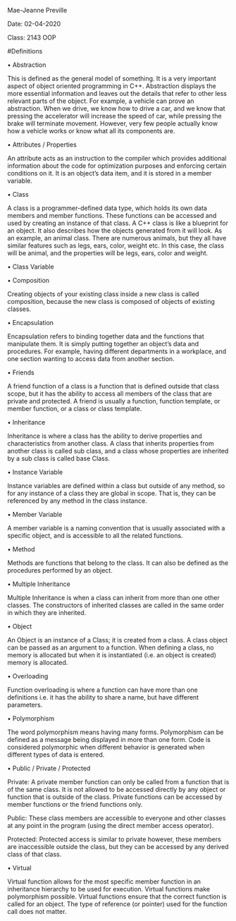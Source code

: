 Mae-Jeanne Preville

Date: 02-04-2020 

Class: 2143 OOP

#Definitions

•	Abstraction

This is defined as the general model of something. It is a very important aspect of object oriented programming in C++. Abstraction displays the more essential information and leaves out the details that refer to other less relevant parts of the object. For example, a vehicle can prove an abstraction. When we drive, we know how to drive a car, and we know that pressing the accelerator will increase the speed of car, while pressing the brake will terminate movement. However, very few people actually know how a vehicle works or know what all its components are. 


•	Attributes / Properties

An attribute acts as an instruction to the compiler which provides additional information about the code for optimization purposes and enforcing certain conditions on it. It is an object’s data item, and it is stored in a member variable.


•	Class

A class is a programmer-defined data type, which holds its own data members and member functions. These functions can be accessed and used by creating an instance of that class. A C++ class is like a blueprint for an object. It also describes how the objects generated from it will look. As an example, an animal class. There are numerous animals, but they all have similar features such as legs, ears, color, weight etc. In this case, the class will be animal, and the properties will be legs, ears, color and weight. 


•	Class Variable
  
  
•	Composition

Creating objects of your existing class inside a new class is called composition, because the new class is composed of objects of existing classes.


•	Encapsulation

Encapsulation refers to binding together data and the functions that manipulate them. It is simply putting together an object’s data and procedures. For example, having different departments in a workplace, and one section wanting to access data from another section. 


•	Friends

A friend function of a class is a function that is defined outside that class scope, but it has the ability to access all members of the class that are private and protected. A friend is usually a function, function template, or member function, or a class or class template.


•	Inheritance

Inheritance is where a class has the ability to derive properties and characteristics from another class. A class that inherits properties from another class is called sub class, and a class whose properties are inherited by a sub class is called base Class.


•	Instance Variable

Instance variables are defined within a class but outside of any method, so for any instance of a class they are global in scope. That is, they can be referenced by any method in the class instance.


•	Member Variable

A member variable is a naming convention that is usually associated with a specific object, and is accessible to all the related functions.


•	Method

Methods are functions that belong to the class. It can also be defined as the procedures performed by an object.


•	Multiple Inheritance

Multiple Inheritance is when a class can inherit from more than one other classes. The constructors of inherited classes are called in the same order in which they are inherited. 


•	Object

An Object is an instance of a Class; it is created from a class. A class object can be passed as an argument to a function. When defining a class, no memory is allocated but when it is instantiated (i.e. an object is created) memory is allocated. 


•	Overloading

Function overloading is where a function can have more than one definitions i.e. it has the ability to share a name, but have different parameters.


•	Polymorphism

The word polymorphism means having many forms. Polymorphism can be defined as a message being displayed in more than one form. Code is considered polymorphic when different behavior is generated when different types of data is entered.


•	Public / Private / Protected

Private: A private member function can only be called from a function that is of the same class. 
It is not allowed to be accessed directly by any object or function that is outside of the class. Private functions can be accessed by member functions or the friend functions only.

Public: These class members are accessible to everyone and other classes at any point in the program (using the direct member access operator).

Protected: Protected access is similar to private however, these members are inaccessible outside the class, but they can be accessed by any derived class of that class.


•	Virtual

Virtual function allows for the most specific member function in an inheritance hierarchy to be used for execution. Virtual functions make polymorphism possible. Virtual functions ensure that the correct function is called for an object. The type of reference (or pointer) used for the function call does not matter. 

